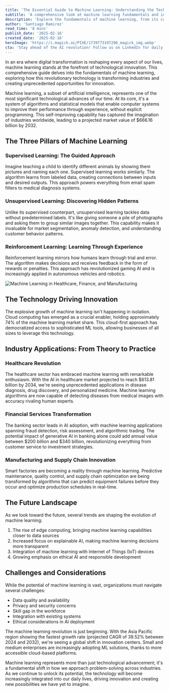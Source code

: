 ```yaml
---
title: 'The Essential Guide to Machine Learning: Understanding the Technology Shaping Our Future'
subtitle: 'A comprehensive look at machine learning fundamentals and industry applications'
description: 'Explore the fundamentals of machine learning, from its core principles to real-world applications across healthcare, finance, and manufacturing. Learn how this revolutionary technology is shaping our future and transforming industries worldwide, with projected market growth reaching $666.16 billion by 2032.'
author: 'Santiago Ramirez'
read_time: '8 mins'
publish_date: '2025-02-16'
created_date: '2025-02-16'
heroImage: 'https://i.magick.ai/PIXE/1739773197296_magick_img.webp'
cta: 'Stay ahead of the AI revolution! Follow us on LinkedIn for daily insights into machine learning, AI innovations, and emerging tech trends that are reshaping our world.'
---
```


In an era where digital transformation is reshaping every aspect of our lives, machine learning stands at the forefront of technological innovation. This comprehensive guide delves into the fundamentals of machine learning, exploring how this revolutionary technology is transforming industries and creating unprecedented opportunities for innovation.

Machine learning, a subset of artificial intelligence, represents one of the most significant technological advances of our time. At its core, it's a system of algorithms and statistical models that enable computer systems to improve their performance through experience, without explicit programming. This self-improving capability has captured the imagination of industries worldwide, leading to a projected market value of $666.16 billion by 2032.

## The Three Pillars of Machine Learning

### Supervised Learning: The Guided Approach
Imagine teaching a child to identify different animals by showing them pictures and naming each one. Supervised learning works similarly. The algorithm learns from labeled data, creating connections between inputs and desired outputs. This approach powers everything from email spam filters to medical diagnosis systems.

### Unsupervised Learning: Discovering Hidden Patterns
Unlike its supervised counterpart, unsupervised learning tackles data without predetermined labels. It's like giving someone a pile of photographs and asking them to group similar images together. This capability makes it invaluable for market segmentation, anomaly detection, and understanding customer behavior patterns.

### Reinforcement Learning: Learning Through Experience
Reinforcement learning mirrors how humans learn through trial and error. The algorithm makes decisions and receives feedback in the form of rewards or penalties. This approach has revolutionized gaming AI and is increasingly applied in autonomous vehicles and robotics.

![Machine Learning in Healthcare, Finance, and Manufacturing](https://i.magick.ai/PIXE/1739773222386_magick_img.webp)

## The Technology Driving Innovation

The explosive growth of machine learning isn't happening in isolation. Cloud computing has emerged as a crucial enabler, holding approximately 74% of the machine learning market share. This cloud-first approach has democratized access to sophisticated ML tools, allowing businesses of all sizes to leverage this technology.

## Industry Applications: From Theory to Practice

### Healthcare Revolution
The healthcare sector has embraced machine learning with remarkable enthusiasm. With the AI in healthcare market projected to reach $613.81 billion by 2034, we're seeing unprecedented applications in disease diagnosis, drug discovery, and personalized medicine. Machine learning algorithms are now capable of detecting diseases from medical images with accuracy rivaling human experts.

### Financial Services Transformation
The banking sector leads in AI adoption, with machine learning applications spanning fraud detection, risk assessment, and algorithmic trading. The potential impact of generative AI in banking alone could add annual value between $200 billion and $340 billion, revolutionizing everything from customer service to investment strategies.

### Manufacturing and Supply Chain Innovation
Smart factories are becoming a reality through machine learning. Predictive maintenance, quality control, and supply chain optimization are being transformed by algorithms that can predict equipment failures before they occur and optimize production schedules in real-time.

## The Future Landscape

As we look toward the future, several trends are shaping the evolution of machine learning:
1. The rise of edge computing, bringing machine learning capabilities closer to data sources
2. Increased focus on explainable AI, making machine learning decisions more transparent
3. Integration of machine learning with Internet of Things (IoT) devices
4. Growing emphasis on ethical AI and responsible development

## Challenges and Considerations

While the potential of machine learning is vast, organizations must navigate several challenges:
- Data quality and availability
- Privacy and security concerns
- Skill gap in the workforce
- Integration with existing systems
- Ethical considerations in AI deployment

The machine learning revolution is just beginning. With the Asia Pacific region showing the fastest growth rate (projected CAGR of 39.52% between 2024 and 2032), we're seeing a global shift in innovation centers. Small and medium enterprises are increasingly adopting ML solutions, thanks to more accessible cloud-based platforms.

Machine learning represents more than just technological advancement; it's a fundamental shift in how we approach problem-solving across industries. As we continue to unlock its potential, the technology will become increasingly integrated into our daily lives, driving innovation and creating new possibilities we have yet to imagine.